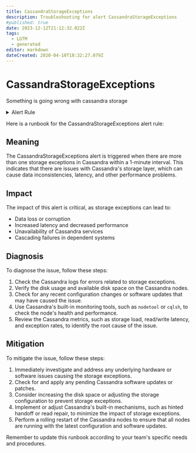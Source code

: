 ```yaml
---
title: CassandraStorageExceptions
description: Troubleshooting for alert CassandraStorageExceptions
#published: true
date: 2023-12-12T21:12:32.022Z
tags: 
  - LGTM
  - generated
editor: markdown
dateCreated: 2020-04-10T18:32:27.079Z
---
```


# CassandraStorageExceptions

Something is going wrong with cassandra storage

<details>
  <summary>Alert Rule</summary>

{{% rule "cassandra/criteo-cassandra-exporter.yml" "CassandraStorageExceptions" %}}

{{% comment %}}

```yaml
alert: CassandraStorageExceptions
expr: changes(cassandra_stats{name="org:apache:cassandra:metrics:storage:exceptions:count"}[1m]) > 1
for: 0m
labels:
    severity: critical
annotations:
    summary: Cassandra storage exceptions (instance {{ $labels.instance }})
    description: |-
        Something is going wrong with cassandra storage
          VALUE = {{ $value }}
          LABELS = {{ $labels }}
    runbook: https://github.com/srerun/prometheus-alerts/blob/main/content/runbooks/criteo-cassandra-exporter/CassandraStorageExceptions.md

```

{{% /comment %}}

</details>


Here is a runbook for the CassandraStorageExceptions alert rule:

## Meaning

The CassandraStorageExceptions alert is triggered when there are more than one storage exceptions in Cassandra within a 1-minute interval. This indicates that there are issues with Cassandra's storage layer, which can cause data inconsistencies, latency, and other performance problems.

## Impact

The impact of this alert is critical, as storage exceptions can lead to:

* Data loss or corruption
* Increased latency and decreased performance
* Unavailability of Cassandra services
* Cascading failures in dependent systems

## Diagnosis

To diagnose the issue, follow these steps:

1. Check the Cassandra logs for errors related to storage exceptions.
2. Verify the disk usage and available disk space on the Cassandra nodes.
3. Check for any recent configuration changes or software updates that may have caused the issue.
4. Use Cassandra's built-in monitoring tools, such as `nodetool` or `cqlsh`, to check the node's health and performance.
5. Review the Cassandra metrics, such as storage load, read/write latency, and exception rates, to identify the root cause of the issue.

## Mitigation

To mitigate the issue, follow these steps:

1. Immediately investigate and address any underlying hardware or software issues causing the storage exceptions.
2. Check for and apply any pending Cassandra software updates or patches.
3. Consider increasing the disk space or adjusting the storage configuration to prevent storage exceptions.
4. Implement or adjust Cassandra's built-in mechanisms, such as hinted handoff or read repair, to minimize the impact of storage exceptions.
5. Perform a rolling restart of the Cassandra nodes to ensure that all nodes are running with the latest configuration and software updates.

Remember to update this runbook according to your team's specific needs and procedures.